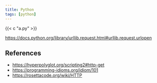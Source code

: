 ```yaml
---
title: Python
tags: [python]
---
```


{{< c "a.py" >}}

<https://docs.python.org/library/urllib.request.html#urllib.request.urlopen>

## References

- <https://hyperpolyglot.org/scripting2#http-get>
- <https://programming-idioms.org/idiom/101>
- <https://rosettacode.org/wiki/HTTP>
